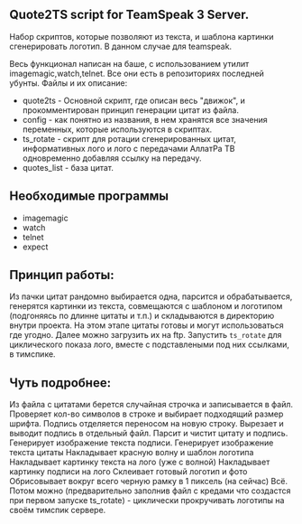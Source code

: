 ## Quote2TS script for TeamSpeak 3 Server.

Набор скриптов, которые позволяют из текста, и шаблона картинки сгенерировать логотип. В данном случае для teamspeak.

Весь функционал написан на баше, с использованием утилит imagemagic,watch,telnet. Все они есть в репозиториях последней убунты.
Файлы и их описание:

* quote2ts - Основной скрипт, где описан весь "движок", и прокомментирован принцип генерации цитат из файла.
* config - как понятно из названия, в нем хранятся все значения переменных, которые используются в скриптах.
* ts_rotate - скрипт для ротации сгенерированных цитат, информативных лого и лого с передачами АллатРа ТВ одновременно добавляя ссылку на передачу.
* quotes_list - база цитат.
 
## Необходимые программы
* imagemagic
* watch
* telnet
* expect
## Принцип работы:
Из пачки цитат рандомно выбирается одна, парсится и обрабатывается, генерятся картинки из текста,
 совмещаются с шаблоном и логотипом (подгоняясь по длинне цитаты и т.п.) и складываются в директорию внутри проекта. На этом этапе цитаты готовы и могут использоваться где угодно.
 Далее можно загрузить их на ftp.
 Запустить `ts_rotate` для циклического показа лого, вместе с подставлеными под них ссылками, в тимспике.

## Чуть подробнее:
Из файла с цитатами берется случайная строчка и записывается в файл.
Проверяет кол-во символов в строке и выбирает подходящий размер шрифта.
Подпись отделяется переносом на новую строку.
Вырезает и выводит подпись в отдельный файл.
Парсит и чистит цитату и подпись.
Генерирует изображение текста подписи.
Генерирует изображение текста цитаты
Накладывает красную волну и шаблон логотипа
Накладывает картинку текста на лого (уже с волной)
Накладывает картинку подписи на лого
Склеивает готовый логотип и фото
Обрисовывает вокруг всего черную рамку в 1 пиксель (на сейчас)
Всё.
Потом можно (предварительно заполнив файл с кредами что создастся при первом запуске ts_rotate) - циклически прокручивать логотипы на своём тимспик сервере.
